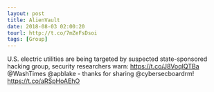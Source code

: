 ```yaml
---
layout: post
title: AlienVault
date: 2018-08-03 02:00:20
tourl: http://t.co/7mZeFsDsoi
tags: [Group]
---
```

U.S. electric utilities are being targeted by suspected state-sponsored hacking group, security researchers warn: https://t.co/J8VoqIQTBa @WashTimes @apblake - thanks for sharing @cybersecboardrm! https://t.co/aRSpHoAEhO